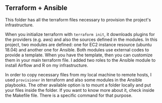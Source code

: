 ## Terraform + Ansible

This folder has all the terraform files necessary to provision the project's infrastructure.  

When you initialize terraform with ```terraform init```, it downloads plugins for the providers (e.g. aws) and also the sources defined in the modules. In this project, two modules are defined: one for EC2 instance resource (ubuntu 18.04) and another one for Ansible. Both modules use external codes to provide a template. When you have the template, then you can customize them in your main terraform file. I added two roles to the Ansible module to install Airflow and R on my infrastructure. 

In order to copy necessary files from my local machine to remote hosts, I used ```provisioner``` in terraform and also some modules in the Ansible playbooks. The other available option is to mount a folder locally and put your files inside the folder. If you want to know more about it, check inside the Makefile file. There is a specific command for that purpose.  